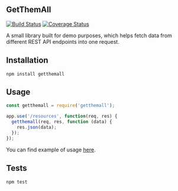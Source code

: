 GetThemAll
-

[![Build Status](https://travis-ci.org/cn007b/getthemall.svg?branch=master)](https://travis-ci.org/cn007b/getthemall)
[![Coverage Status](https://coveralls.io/repos/github/cn007b/getthemall/badge.svg?branch=master)](https://coveralls.io/github/cn007b/getthemall?branch=master)

A small library built for demo purposes,
which helps fetch data from different REST API endpoints into one request.

## Installation

`npm install getthemall`

## Usage

````js
const getthemall = require('getthemall');

app.use('/resources', function(req, res) {
  getthemall(req, res, function (data) {
    res.json(data);
  });
});
````

You can find example of usage [here](https://github.com/cn007b/simplerestapi).

## Tests

`npm test`
